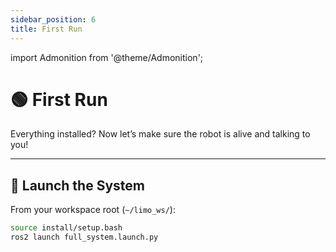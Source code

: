 ```yaml
---
sidebar_position: 6
title: First Run
---
```


import Admonition from '@theme/Admonition';

# 🟢 First Run

Everything installed? Now let’s make sure the robot is alive and talking to you!

---

## 🚀 Launch the System

From your workspace root (`~/limo_ws/`):

```bash
source install/setup.bash
ros2 launch full_system.launch.py
